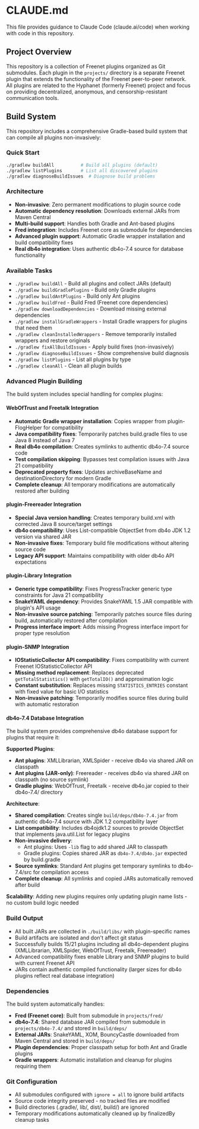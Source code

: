 # CLAUDE.md

This file provides guidance to Claude Code (claude.ai/code) when working with code in this repository.

## Project Overview

This repository is a collection of Freenet plugins organized as Git submodules. Each plugin in the `projects/` directory is a separate Freenet plugin that extends the functionality of the Freenet peer-to-peer network. All plugins are related to the Hyphanet (formerly Freenet) project and focus on providing decentralized, anonymous, and censorship-resistant communication tools.

## Build System

This repository includes a comprehensive Gradle-based build system that can compile all plugins non-invasively:

### Quick Start
```bash
./gradlew buildAll          # Build all plugins (default)
./gradlew listPlugins       # List all discovered plugins
./gradlew diagnoseBuildIssues  # Diagnose build problems
```

### Architecture
- **Non-invasive**: Zero permanent modifications to plugin source code
- **Automatic dependency resolution**: Downloads external JARs from Maven Central
- **Multi-build support**: Handles both Gradle and Ant-based plugins
- **Fred integration**: Includes Freenet core as submodule for dependencies
- **Advanced plugin support**: Automatic Gradle wrapper installation and build compatibility fixes
- **Real db4o integration**: Uses authentic db4o-7.4 source for database functionality

### Available Tasks
- `./gradlew buildAll` - Build all plugins and collect JARs (default)
- `./gradlew buildGradlePlugins` - Build only Gradle plugins
- `./gradlew buildAntPlugins` - Build only Ant plugins
- `./gradlew buildFred` - Build Fred (Freenet core dependencies)
- `./gradlew downloadDependencies` - Download missing external dependencies
- `./gradlew installGradleWrappers` - Install Gradle wrappers for plugins that need them
- `./gradlew cleanInstalledWrappers` - Remove temporarily installed wrappers and restore originals
- `./gradlew fixAllBuildIssues` - Apply build fixes (non-invasively)
- `./gradlew diagnoseBuildIssues` - Show comprehensive build diagnosis
- `./gradlew listPlugins` - List all plugins by type
- `./gradlew cleanAll` - Clean all plugin builds

### Advanced Plugin Building
The build system includes special handling for complex plugins:

#### WebOfTrust and Freetalk Integration
- **Automatic Gradle wrapper installation**: Copies wrapper from plugin-FlogHelper for compatibility
- **Java compatibility fixes**: Temporarily patches build.gradle files to use Java 8 instead of Java 7
- **Real db4o compilation**: Creates symlinks to authentic db4o-7.4 source code
- **Test compilation skipping**: Bypasses test compilation issues with Java 21 compatibility
- **Deprecated property fixes**: Updates archiveBaseName and destinationDirectory for modern Gradle
- **Complete cleanup**: All temporary modifications are automatically restored after building

#### plugin-Freereader Integration
- **Special Java version handling**: Creates temporary build.xml with corrected Java 8 source/target settings
- **db4o compatibility**: Uses List-compatible ObjectSet from db4o JDK 1.2 version via shared JAR
- **Non-invasive fixes**: Temporary build file modifications without altering source code
- **Legacy API support**: Maintains compatibility with older db4o API expectations

#### plugin-Library Integration
- **Generic type compatibility**: Fixes ProgressTracker generic type constraints for Java 21 compatibility
- **SnakeYAML dependency**: Provides SnakeYAML 1.5 JAR compatible with plugin's API usage
- **Non-invasive source patching**: Temporarily patches source files during build, automatically restored after compilation
- **Progress interface import**: Adds missing Progress interface import for proper type resolution

#### plugin-SNMP Integration
- **IOStatisticCollector API compatibility**: Fixes compatibility with current Freenet IOStatisticCollector API
- **Missing method replacement**: Replaces deprecated `getTotalStatistics()` with `getTotalIO()` and approximation logic
- **Constant substitution**: Replaces missing `STATISTICS_ENTRIES` constant with fixed value for basic I/O statistics
- **Non-invasive patching**: Temporarily modifies source files during build with automatic restoration

#### db4o-7.4 Database Integration
The build system provides comprehensive db4o database support for plugins that require it:

**Supported Plugins**:
- **Ant plugins**: XMLLibrarian, XMLSpider - receive db4o via shared JAR on classpath
- **Ant plugins (JAR-only)**: Freereader - receives db4o via shared JAR on classpath (no source symlink)
- **Gradle plugins**: WebOfTrust, Freetalk - receive db4o.jar copied to their db4o-7.4/ directory

**Architecture**:
- **Shared compilation**: Creates single `build/deps/db4o-7.4.jar` from authentic db4o-7.4 source with JDK 1.2 compatibility layer
- **List compatibility**: Includes db4ojdk1.2 sources to provide ObjectSet that implements java.util.List for legacy plugins
- **Non-invasive delivery**: 
  - Ant plugins: Uses `-lib` flag to add shared JAR to classpath
  - Gradle plugins: Copies shared JAR as `db4o-7.4/db4o.jar` expected by build.gradle
- **Source symlinks**: Standard Ant plugins get temporary symlinks to db4o-7.4/src for compilation access
- **Complete cleanup**: All symlinks and copied JARs automatically removed after build

**Scalability**: Adding new plugins requires only updating plugin name lists - no custom build logic needed

### Build Output
- All built JARs are collected in `./build/libs/` with plugin-specific names
- Build artifacts are isolated and don't affect git status
- Successfully builds 15/21 plugins including all db4o-dependent plugins (XMLLibrarian, XMLSpider, WebOfTrust, Freetalk, Freereader)
- Advanced compatibility fixes enable Library and SNMP plugins to build with current Freenet API
- JARs contain authentic compiled functionality (larger sizes for db4o plugins reflect real database integration)

### Dependencies
The build system automatically handles:
- **Fred (Freenet core)**: Built from submodule in `projects/fred/`
- **db4o-7.4**: Shared database JAR compiled from submodule in `projects/db4o-7.4/` and stored in `build/deps/`
- **External JARs**: SnakeYAML, XOM, BouncyCastle downloaded from Maven Central and stored in `build/deps/`
- **Plugin dependencies**: Proper classpath setup for both Ant and Gradle plugins
- **Gradle wrappers**: Automatic installation and cleanup for plugins requiring them

### Git Configuration
- All submodules configured with `ignore = all` to ignore build artifacts
- Source code integrity preserved - no tracked files are modified
- Build directories (.gradle/, lib/, dist/, build/) are ignored
- Temporary modifications automatically cleaned up by finalizedBy cleanup tasks
